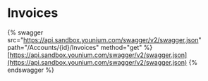 # Invoices

{% swagger src="https://api.sandbox.younium.com/swagger/v2/swagger.json" path="/Accounts/{id}/Invoices" method="get" %}
[https://api.sandbox.younium.com/swagger/v2/swagger.json](https://api.sandbox.younium.com/swagger/v2/swagger.json)
{% endswagger %}
